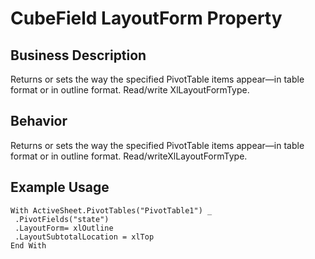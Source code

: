 # CubeField LayoutForm Property

## Business Description
Returns or sets the way the specified PivotTable items appear—in table format or in outline format. Read/write XlLayoutFormType.

## Behavior
Returns or sets the way the specified PivotTable items appear—in table format or in outline format. Read/writeXlLayoutFormType.

## Example Usage
```vba
With ActiveSheet.PivotTables("PivotTable1") _ 
 .PivotFields("state") 
 .LayoutForm= xlOutline 
 .LayoutSubtotalLocation = xlTop 
End With
```